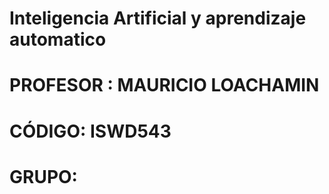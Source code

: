 # Inteligencia Artificial y aprendizaje automatico
# PROFESOR :  MAURICIO LOACHAMIN 
# CÓDIGO: ISWD543
# GRUPO: 
